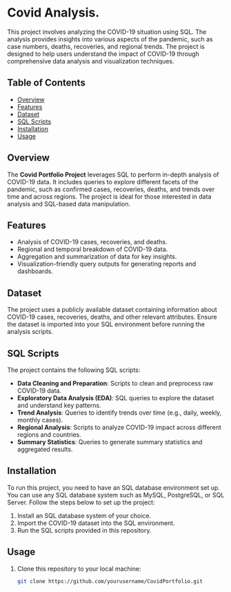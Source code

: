 # Covid Analysis.

This project involves analyzing the COVID-19 situation using SQL. The analysis provides insights into various aspects of the pandemic, such as case numbers, deaths, recoveries, and regional trends. The project is designed to help users understand the impact of COVID-19 through comprehensive data analysis and visualization techniques.

## Table of Contents
- [Overview](#overview)
- [Features](#features)
- [Dataset](#dataset)
- [SQL Scripts](#sql-scripts)
- [Installation](#installation)
- [Usage](#usage)

## Overview

The **Covid Portfolio Project** leverages SQL to perform in-depth analysis of COVID-19 data. It includes queries to explore different facets of the pandemic, such as confirmed cases, recoveries, deaths, and trends over time and across regions. The project is ideal for those interested in data analysis and SQL-based data manipulation.

## Features

- Analysis of COVID-19 cases, recoveries, and deaths.
- Regional and temporal breakdown of COVID-19 data.
- Aggregation and summarization of data for key insights.
- Visualization-friendly query outputs for generating reports and dashboards.

## Dataset

The project uses a publicly available dataset containing information about COVID-19 cases, recoveries, deaths, and other relevant attributes. Ensure the dataset is imported into your SQL environment before running the analysis scripts.

## SQL Scripts

The project contains the following SQL scripts:

- **Data Cleaning and Preparation**: Scripts to clean and preprocess raw COVID-19 data.
- **Exploratory Data Analysis (EDA)**: SQL queries to explore the dataset and understand key patterns.
- **Trend Analysis**: Queries to identify trends over time (e.g., daily, weekly, monthly cases).
- **Regional Analysis**: Scripts to analyze COVID-19 impact across different regions and countries.
- **Summary Statistics**: Queries to generate summary statistics and aggregated results.

## Installation

To run this project, you need to have an SQL database environment set up. You can use any SQL database system such as MySQL, PostgreSQL, or SQL Server. Follow the steps below to set up the project:

1. Install an SQL database system of your choice.
2. Import the COVID-19 dataset into the SQL environment.
3. Run the SQL scripts provided in this repository.

## Usage

1. Clone this repository to your local machine:
   ```bash
   git clone https://github.com/yourusername/CovidPortfolio.git
